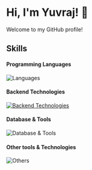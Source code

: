# Hi, I'm Yuvraj! 👋

Welcome to my GitHub profile! 


## Skills

#### Programming Languages
![Languages](https://skillicons.dev/icons?i=java,scala,go)

#### Backend Technologies
[![Backend Technologies](https://skillicons.dev/icons?i=spring,hibernate,elasticsearch,aws,docker)](https://skillicons.dev)

#### Database & Tools
![Database & Tools](https://skillicons.dev/icons?i=postgres,mysql,mongodb,bitbucket,jira)

#### Other tools & Technologies
![Others](https://skillicons.dev/icons?i=linux,git,github,postman,)
